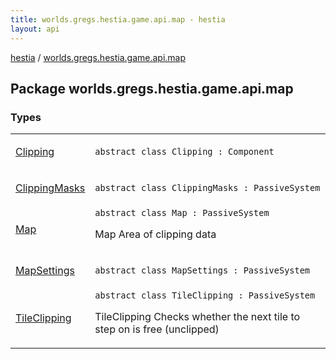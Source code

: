 ```yaml
---
title: worlds.gregs.hestia.game.api.map - hestia
layout: api
---
```


<div class='api-docs-breadcrumbs'><a href="../index.html">hestia</a> / <a href="./index.html">worlds.gregs.hestia.game.api.map</a></div>

## Package worlds.gregs.hestia.game.api.map

### Types

<table class="api-docs-table">
<tbody>
<tr>
<td markdown="1">

<a href="-clipping/index.html">Clipping</a>


</td>
<td markdown="1">
<div class="signature"><code><span class="keyword">abstract</span> <span class="keyword">class </span><span class="identifier">Clipping</span>&nbsp;<span class="symbol">:</span>&nbsp;<span class="identifier">Component</span></code></div>

</td>
</tr>
<tr>
<td markdown="1">

<a href="-clipping-masks/index.html">ClippingMasks</a>


</td>
<td markdown="1">
<div class="signature"><code><span class="keyword">abstract</span> <span class="keyword">class </span><span class="identifier">ClippingMasks</span>&nbsp;<span class="symbol">:</span>&nbsp;<span class="identifier">PassiveSystem</span></code></div>

</td>
</tr>
<tr>
<td markdown="1">

<a href="-map/index.html">Map</a>


</td>
<td markdown="1">
<div class="signature"><code><span class="keyword">abstract</span> <span class="keyword">class </span><span class="identifier">Map</span>&nbsp;<span class="symbol">:</span>&nbsp;<span class="identifier">PassiveSystem</span></code></div>

Map
Area of clipping data


</td>
</tr>
<tr>
<td markdown="1">

<a href="-map-settings/index.html">MapSettings</a>


</td>
<td markdown="1">
<div class="signature"><code><span class="keyword">abstract</span> <span class="keyword">class </span><span class="identifier">MapSettings</span>&nbsp;<span class="symbol">:</span>&nbsp;<span class="identifier">PassiveSystem</span></code></div>

</td>
</tr>
<tr>
<td markdown="1">

<a href="-tile-clipping/index.html">TileClipping</a>


</td>
<td markdown="1">
<div class="signature"><code><span class="keyword">abstract</span> <span class="keyword">class </span><span class="identifier">TileClipping</span>&nbsp;<span class="symbol">:</span>&nbsp;<span class="identifier">PassiveSystem</span></code></div>

TileClipping
Checks whether the next tile to step on is free (unclipped)


</td>
</tr>
</tbody>
</table>
